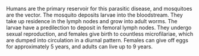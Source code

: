 Humans are the primary reservoir for this parasitic disease, and mosquitoes are the vector. The mosquito deposits larvae into the bloodstream. They take up residence in the lymph nodes and grow into adult worms. The larvae have a predilection to deposit in femoral lymph nodes. They undergo sexual reproduction, and females give birth to countless microfilariae, which are dumped into circulation in a diurnal pattern. Females can give off eggs for approximately 5 years, and adults can live up to 9 years.